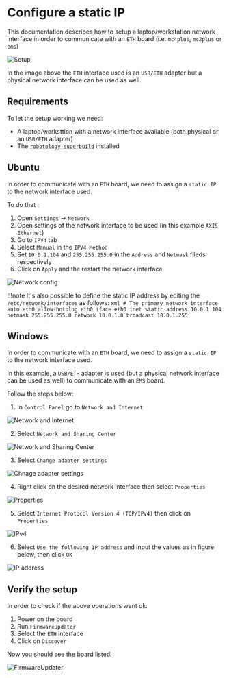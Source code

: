 # Configure a static IP
This documentation describes how to setup a laptop/workstation network interface in order to communicate with an `ETH` board (i.e. `mc4plus`, `mc2plus` or `ems`)

![Setup](./img/img-1.png)

In the image above the `ETH` interface used is an `USB/ETH` adapter but a physical network interface can be used as well.

## Requirements
To let the setup working we need:

-  A laptop/worksttion with a network interface available (both physical or an `USB/ETH` adapter)
-  The [`robotology-superbuild`](https://github.com/robotology/robotology-superbuild) installed

## Ubuntu
In order to communicate with an `ETH` board, we need to assign a `static IP` to the network interface used.

To do that :

1. Open `Settings` -> `Network`
2. Open settings of the network interface to be used (in this example `AXIS Ethernet`)
3. Go to `IPV4` tab
4. Select `Manual` in the `IPV4 Method`
5. Set `10.0.1.104` and `255.255.255.0` in the `Address` and `Netmask` fileds respectively
6. Click on `Apply` and the restart the network interface

![Network config](./img/img-2.png)

!!!note
    It's also possible to define the static IP address by editing the `/etc/network/interfaces` as follows:
    ```xml
        # The primary network interface
            auto eth0
            allow-hotplug eth0
            iface eth0 inet static
            address 10.0.1.104
            netmask 255.255.255.0
            network 10.0.1.0
            broadcast 10.0.1.255
    ```

## Windows
In order to communicate with an `ETH` board, we need to assign a `static IP` to the network interface used.

In this example, a `USB/ETH` adapter is used (but a physical network interface can be used as well) to communicate with an `EMS` board.

Follow the steps below:

1. In `Control Panel` go to `Network and Internet`

![Network and Internet](img/network-setup-1.png)

2. Select `Network and Sharing Center` 

![Network and Sharing Center](img/network-setup-2.png)

3. Select `Change adapter settings` 

![Chnage adapter settings](img/network-setup-3.png)

4. Right click on the desired network interface then select `Properties`

![Properties](img/network-setup-4.png)

5. Select `Internet Protocol Version 4 (TCP/IPv4)` then click on `Properties`

![IPv4](img/network-setup-5.png)

6. Select `Use the following IP address` and input the values as in figure below, then click `OK`

![IP address](img/network-setup-6.png)

## Verify the setup
In order to check if the above operations went ok:

1. Power on the board
2. Run `FirmwareUpdater`
3. Select the `ETH` interface
4. Click on `Discover`

Now you should see the board listed:

![FirmwareUpdater](./img/img-3.png)
